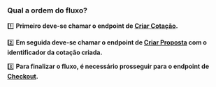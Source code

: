 ### Qual a ordem do fluxo?

1️⃣ **Primeiro deve-se chamar o endpoint de [Criar Cotação](./criar-cotacao.md).**

2️⃣ **Em seguida deve-se chamar o endpoint de [Criar Proposta](./criar-proposta.md) com o identificador da cotação criada.**

3️⃣ **Para finalizar o fluxo, é necessário prosseguir para o endpoint de [Checkout](./realizar-checkout.md).**
